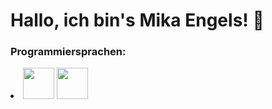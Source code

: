 <h1>Hallo, ich bin's Mika Engels! 👋</h1>
<h3>Programmiersprachen:</h3>
<li>
  <img src="https://brandslogos.com/wp-content/uploads/images/large/python-logo.png" width=50 height=50> 
  <img src="https://upload.wikimedia.org/wikipedia/commons/thumb/c/cf/Lua-Logo.svg/947px-Lua-Logo.svg.png" width=50 height=50>
</li>


<!---
LordAgent/LordAgent is a ✨ special ✨ repository because its `README.md` (this file) appears on your GitHub profile.
You can click the Preview link to take a look at your changes.
--->
